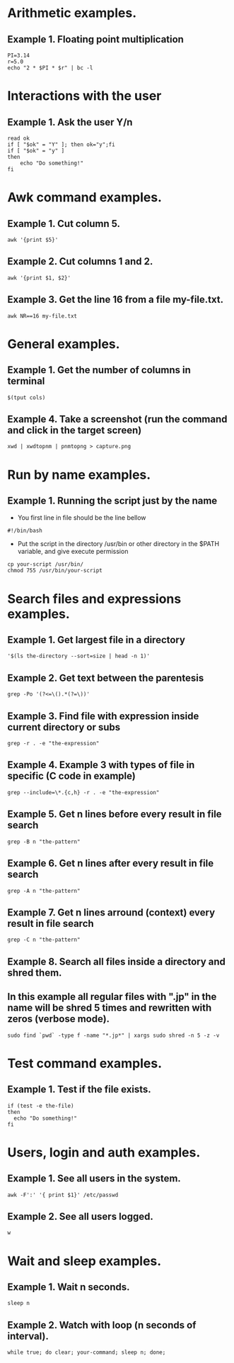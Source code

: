 # Arithmetic examples. 

## Example 1. Floating point multiplication  
```
PI=3.14
r=5.0
echo "2 * $PI * $r" | bc -l
```  

# Interactions with the user  

## Example 1. Ask the user Y/n  
```
read ok  
if [ "$ok" = "Y" ]; then ok="y";fi  
if [ "$ok" = "y" ]  
then  
	echo "Do something!"  
fi  
```

# Awk command examples.  

## Example 1. Cut column 5.  
```
awk '{print $5}' 
```

## Example 2. Cut columns 1 and 2.  
```
awk '{print $1, $2}'
```

## Example 3. Get the line 16 from a file my-file.txt.  
```
awk NR==16 my-file.txt
```
# General examples.  

## Example 1. Get the number of columns in terminal  
```
$(tput cols)
```  

## Example 4. Take a screenshot (run the command and click in the target screen)  
```
xwd | xwdtopnm | pnmtopng > capture.png
```

# Run by name examples.

## Example 1. Running the script just by the name

* You first line in file should be the line bellow  
```
#!/bin/bash
```
* Put the script in the directory /usr/bin or other directory in the $PATH variable, and give execute permission
```
cp your-script /usr/bin/
chmod 755 /usr/bin/your-script
```  
# Search files and expressions examples.  

## Example 1. Get largest file in a directory  
```
'$(ls the-directory --sort=size | head -n 1)'
```  

## Example 2. Get text between the parentesis  
```
grep -Po '(?<=\().*(?=\))' 
```

## Example 3. Find file with expression inside current directory or subs  
```
grep -r . -e "the-expression"
```

## Example 4. Example 3 with types of file in specific (C code in example)  
```
grep --include=\*.{c,h} -r . -e "the-expression"
```

## Example 5. Get n lines before every result in file search  
```
grep -B n "the-pattern"  
```

## Example 6. Get n lines after every result in file search  
```
grep -A n "the-pattern"  
```

## Example 7. Get n lines arround (context) every result in file search  
```
grep -C n "the-pattern"  
```  

## Example 8. Search all files inside a directory and shred them.  
## In this example all regular files with ".jp" in the name will be shred 5 times and rewritten with zeros (verbose mode).  
```
sudo find `pwd` -type f -name "*.jp*" | xargs sudo shred -n 5 -z -v
```

# Test command examples.  

## Example 1. Test if the file exists.  
```
if (test -e the-file)  
then   
  echo "Do something!"  
fi
```
# Users, login and auth examples.  

## Example 1. See all users in the system.  
```
awk -F':' '{ print $1}' /etc/passwd
```

## Example 2. See all users logged.  
```
w
```
# Wait and sleep examples.  

## Example 1.  Wait n seconds. 
```
sleep n  
```

## Example 2. Watch with loop (n seconds of interval).  
```
while true; do clear; your-command; sleep n; done; 
```

